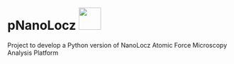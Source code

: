 
# pNanoLocz <img src="https://github.com/Heath-AFM-Lab/pNanoLocz/assets/121131585/d7750a3c-f480-4c2e-b5fd-5317ca3dfa35" width="50">
Project to develop a Python version of NanoLocz Atomic Force Microscopy Analysis Platform 


